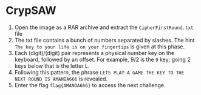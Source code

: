 # CrypSAW
1. Open the image as a RAR archive and extract the `CipherFirstRound.txt` file
2. The txt file contains a bunch of numbers separated by slashes. The hint `The key to your life is on your fingertips` is given at this phase.
3. Each (digit)/(digit) pair represents a physical number key on the keyboard, followed by an offset. For example, 9/2 is the `9` key; going 2 keys below that is the letter L.
4. Following this pattern, the phrase `LETS PLAY A GAME THE KEY TO THE NEXT ROUND IS AMANDA666` is revealed.
5. Enter the flag `flag{AMANDA666}` to access the next challenge.
